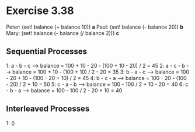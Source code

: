 # Exercise 3.38

Peter: (set! balance (+ balance 10)) **a**
Paul: (set! balance (- balance 20)) **b**
Mary: (set! balance (- balance (/ balance 2))) **c**

## Sequential Processes

1: a - b - c
    --> balance = 100 + 10 - 20 - (100 + 10 - 20) / 2 = 45
2: a - c - b
    --> balance = 100 + 10 - (100 + 10) / 2 - 20      = 35
3: b - a - c
    --> balance = 100 - 20 + 10 - (100 - 20 + 10) / 2 = 45
4: b - c - a
    --> balance = 100 - 20 - (100 - 20) / 2 + 10      = 50
5: c - a - b
    --> balance = 100 - 100 / 2 + 10 - 20             = 40
6: c - b - a
    --> balance = 100 - 100 / 2 - 20 + 10             = 40

## Interleaved Processes

1: ()